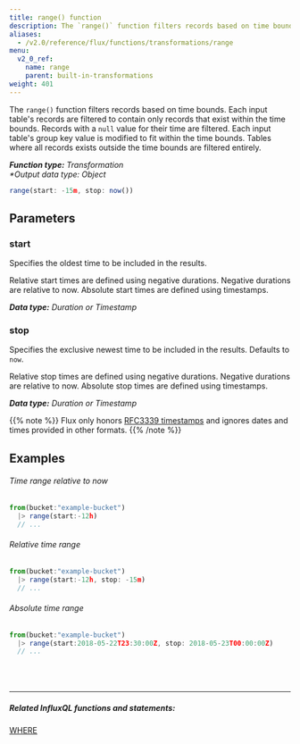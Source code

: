 ```yaml
---
title: range() function
description: The `range()` function filters records based on time bounds.
aliases:
  - /v2.0/reference/flux/functions/transformations/range
menu:
  v2_0_ref:
    name: range
    parent: built-in-transformations
weight: 401
---
```


The `range()` function filters records based on time bounds.
Each input table's records are filtered to contain only records that exist within the time bounds.
Records with a `null` value for their time are filtered.
Each input table's group key value is modified to fit within the time bounds.
Tables where all records exists outside the time bounds are filtered entirely.

_**Function type:** Transformation_  
_**Output data type:* Object_

```js
range(start: -15m, stop: now())
```

## Parameters

### start
Specifies the oldest time to be included in the results.

Relative start times are defined using negative durations.
Negative durations are relative to now.
Absolute start times are defined using timestamps.

_**Data type:** Duration or Timestamp_

### stop
Specifies the exclusive newest time to be included in the results. Defaults to `now`.

Relative stop times are defined using negative durations.
Negative durations are relative to now.
Absolute stop times are defined using timestamps.

_**Data type:** Duration or Timestamp_

{{% note %}}
Flux only honors [RFC3339 timestamps](/v2.0/reference/flux/language/types#timestamp-format)
and ignores dates and times provided in other formats.
{{% /note %}}

## Examples

###### Time range relative to now
```js
from(bucket:"example-bucket")
  |> range(start:-12h)
  // ...
```

###### Relative time range
```js
from(bucket:"example-bucket")
  |> range(start:-12h, stop: -15m)
  // ...
```

###### Absolute time range
```js
from(bucket:"example-bucket")
  |> range(start:2018-05-22T23:30:00Z, stop: 2018-05-23T00:00:00Z)
  // ...
```

<hr style="margin-top:4rem"/>

##### Related InfluxQL functions and statements:
[WHERE](https://docs.influxdata.com/influxdb/latest/query_language/data_exploration/#the-where-clause)  
